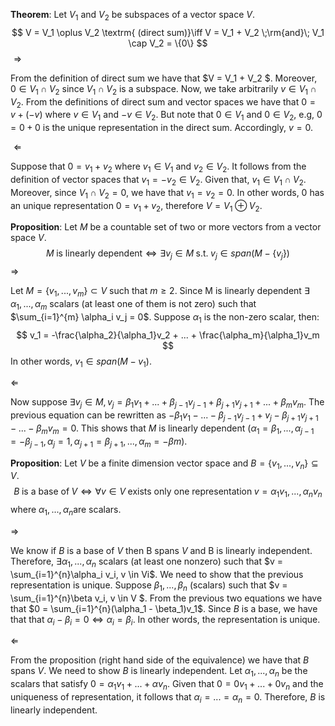 **Theorem**: Let $V_1$ and $V_2$ be subspaces of a vector space $V​$.  
$$
V = V_1 \oplus V_2 \textrm{ (direct sum)}\iff V = V_1 + V_2  \;\rm{and}\; V_1 \cap V_2 = \{0\}
$$
$\Rightarrow​$ 

From the definition of direct sum we have that $V = V_1 + V_2 $. Moreover, $0 \in V_1 \cap V_2$ since $V_1 \cap V_2$ is a subspace.   Now, we take arbitrarily $v \in V_1 \cap V_2$. From the definitions of direct sum and vector spaces we have that $0 = v + (-v)$ where $v \in V_1$ and $-v \in V_2$. But note that $0 \in V_1$ and $0 \in V_2$, e.g, $0 = 0 + 0$ is the unique representation in the direct sum. Accordingly, $v=0$.

$\Leftarrow​$

Suppose that $0 = v_1 + v_2$ where $v_1 \in V_1$ and  $v_2 \in V_2$.  It follows from the definition of vector spaces that $v_1 = -v_2 \in V_2$. Given that, $v_1 \in V_1 \cap V_2$. Moreover, since $V_1 \cap V_2 = {0}$, we have that $v_1 = v_2 = 0$. In other words, $0$ has an unique representation $0=v_1 + v_2$, therefore $V = V_1 \oplus V_2$.



**Proposition**: Let $M$ be a countable set of two or more vectors from a vector space $V$.  
$$
M\;\textrm{is linearly dependent} \iff \exists v_j \in M\; \textrm{s.t.}\; v_j \in span(M - \{v_j\})
$$
$\Rightarrow$ 

Let $M = \{v_1, ..., v_m \} \subset V$ such that $m \ge 2$. Since M is linearly dependent $\exists\; \alpha_1, ..., \alpha_m$ scalars (at least one of them is not zero) such that $\sum_{i=1}^{m} \alpha_i v_j  = 0$. Suppose $\alpha_1$ is the non-zero scalar, then:
$$
v_1 = -\frac{\alpha_2}{\alpha_1}v_2 + ... + \frac{\alpha_m}{\alpha_1}v_m
$$
In other words, $v_1 \in span(M - {v_1})$. 

$\Leftarrow$

Now suppose $\exists v_j \in M, v_j = \beta_1 v_1 + ... + \beta_{j-1} v_{j-1} + \beta_{j+1} v_{j+1} + ... + \beta_m v_m ​$. The previous equation can be rewritten as $- \beta_1 v_1 - ... - \beta_{j-1} v_{j-1} + v_j - \beta_{j+1} v_{j+1} - ... - \beta_m v_m  = 0​$. This shows that $M​$ is linearly dependent ($\alpha_1 = \beta_1, ...,\alpha_{j-1} = - \beta_{j-1}, \alpha_j = 1, \alpha_{j+1} = \beta_{j+1},..., \alpha_{m} = -\beta{m}​$).  



 **Proposition**:  Let  $V$ be a finite dimension vector space and $B = \{v_1,...,v_n\} \subseteq V$.
$$
B\; \textrm{is a base of}\; V \iff \forall v \in V \; \textrm{exists only one representation}\; v = \alpha_1v_1, ..., \alpha_nv_n
$$
where $\alpha_1, ..., \alpha_n​$ are scalars.

$\Rightarrow$ 

We know if $B$ is a base of $V$ then B spans $V$ and B is linearly independent. Therefore, $\exists \alpha_1, ..., \alpha_n$ scalars (at least one nonzero) such that $v = \sum_{i=1}^{n}\alpha_i v_i, v \in Vi$.  We need to show that the previous representation is unique. Suppose  $\beta_1, ..., \beta_n$ (scalars) such that $v = \sum_{i=1}^{n}\beta v_i, v \in V $. From the previous two equations we have that $0 = \sum_{i=1}^{n}(\alpha_1 - \beta_1)v_1$. Since $B$ is a base, we have that that $\alpha_i - \beta_i = 0 \iff \alpha_i = \beta_i​$. In other words, the representation is unique.

$\Leftarrow$

From the proposition (right hand side of the equivalence) we have that $B$ spans $V$. We need to show $B$ is linearly independent. Let $\alpha_1, ..., \alpha_n$ be the scalars that satisfy $0 = \alpha_1 v_1 + ... + \alpha v_n$. Given that $0 = 0v_1 + ... + 0v_n$ and the uniqueness of representation, it follows that $\alpha_i = ...= \alpha_n = 0$. Therefore, $B$ is linearly independent.

